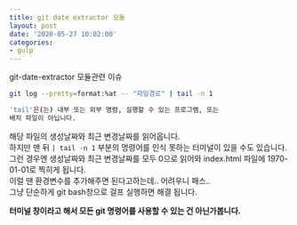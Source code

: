 ```yaml
---
title: git date extractor 모듈
layout: post
date: '2020-05-27 10:02:00'
categories:
- gulp
---
```




git-date-extractor 모듈관련 이슈 


```bash
git log --pretty=format:%at -- "파일경로" | tail -n 1

'tail'은(는) 내부 또는 외부 명령, 실행할 수 있는 프로그램, 또는
배치 파일이 아닙니다.
```

해당 파일의 생성날짜와 최근 변경날짜를 읽어옵니다.  
하지만 맨 뒤 `| tail -n 1` 부분의 명령어를 인식 못하는 터미널이 있을 수도 있습니다.   
그런 경우엔 생성날짜와 최근 변경날짜를 모두 0으로 읽어와 index.html 파일에 1970-01-01로 찍히게 됩니다.  
이럴 땐 환경변수를 추가해주면 된다고하는데.. 어려우니 패스..  
그냥 단순하게 git bash창으로 걸프 실행하면 해결 됩니다.  

**터미널 창이라고 해서 모든 git 명령어를 사용할 수 있는 건 아닌가봅니다.**
